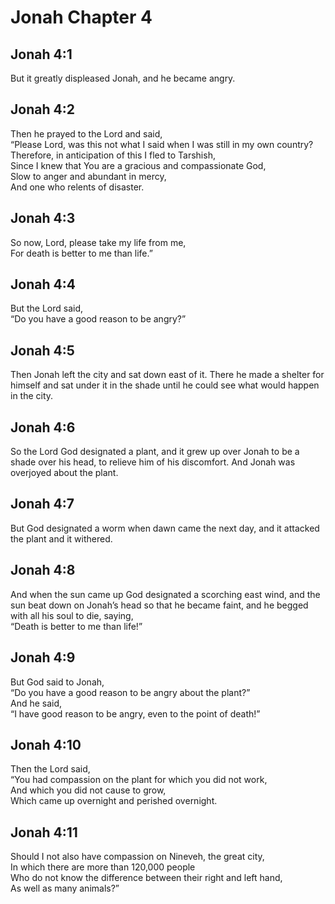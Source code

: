 # Jonah Chapter 4

## Jonah 4:1

But it greatly displeased Jonah, and he became angry.

## Jonah 4:2

Then he prayed to the Lord and said,  
“Please Lord, was this not what I said when I was still in my own country?  
Therefore, in anticipation of this I fled to Tarshish,  
Since I knew that You are a gracious and compassionate God,  
Slow to anger and abundant in mercy,  
And one who relents of disaster.

## Jonah 4:3

So now, Lord, please take my life from me,  
For death is better to me than life.”

## Jonah 4:4

But the Lord said,  
“Do you have a good reason to be angry?”

## Jonah 4:5

Then Jonah left the city and sat down east of it. There he made a shelter for himself and sat under it in the shade until he could see what would happen in the city.

## Jonah 4:6

So the Lord God designated a plant, and it grew up over Jonah to be a shade over his head, to relieve him of his discomfort. And Jonah was overjoyed about the plant.

## Jonah 4:7

But God designated a worm when dawn came the next day, and it attacked the plant and it withered.

## Jonah 4:8

And when the sun came up God designated a scorching east wind, and the sun beat down on Jonah’s head so that he became faint, and he begged with all his soul to die, saying,  
“Death is better to me than life!”

## Jonah 4:9

But God said to Jonah,  
“Do you have a good reason to be angry about the plant?”  
And he said,  
“I have good reason to be angry, even to the point of death!”

## Jonah 4:10

Then the Lord said,  
“You had compassion on the plant for which you did not work,  
And which you did not cause to grow,  
Which came up overnight and perished overnight.

## Jonah 4:11

Should I not also have compassion on Nineveh, the great city,  
In which there are more than 120,000 people  
Who do not know the difference between their right and left hand,  
As well as many animals?”
